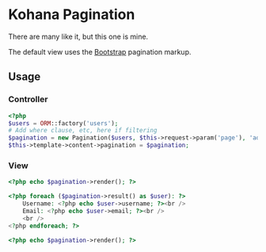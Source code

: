 Kohana Pagination
=================

There are many like it, but this one is mine.

The default view uses the [Bootstrap](http://twitter.github.com/bootstrap) pagination markup.

Usage
-----

### Controller
```php
<?php
$users = ORM::factory('users');
# Add where clause, etc, here if filtering
$pagination = new Pagination($users, $this->request->param('page'), 'admin_user');
$this->template->content->pagination = $pagination;
```

### View
```php
<?php echo $pagination->render(); ?>

<?php foreach ($pagination->result() as $user): ?>
	Username: <?php echo $user->username; ?><br />
	Email: <?php echo $user->email; ?><br />
	<br />
<?php endforeach; ?>

<?php echo $pagination->render(); ?>
```